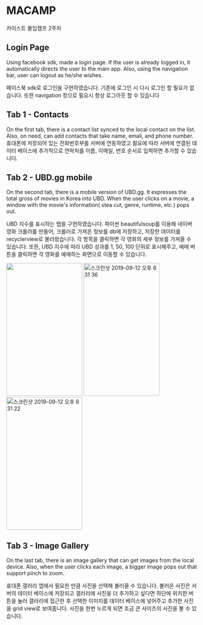 # MACAMP
카이스트 몰입캠프 2주차

## Login Page
Using facebook sdk, made a login page. If the user is already logged in, it automatically directs the user to the main app. Also, using the navigation bar, user can logout as he/she wishes.

페이스북 sdk로 로그인을 구현하였습니다. 기존에 로그인 시 다시 로그인 할 필요가 없습니다. 또한 navigation 창으로 필요시 항상 로그아웃 할 수 있습니다

## Tab 1 - Contacts

On the first tab, there is a contact list synced to the local contact on the list. Also, on need, can add contacts that take name, email, and phone number.
휴대폰에 저장되어 있는 전화번호부를 서버에 연동하였고 필요에 따라 서버에 연결된 데이터 베이스에 추가적으로 연락처를 이름, 이메일, 번호 순서로 입력하면 추가할 수 있습니다. 

## Tab 2 - UBD.gg mobile

On the second tab, there is a mobile version of UBD.gg. It expresses the total gross of movies in Korea into UBD. When the user clicks on a movie, a window with the movie's information( stea cut, genre, runtime, etc.) pops out.

UBD 지수를 표시하는 탭을 구현하였습니다. 파이썬 beautifulsoup를 이용해 네이버 영화 크롤러를 만들어, 크롤러로 가져온 정보를 db에 저장하고, 저장한 데이터를 recyclerview로 불러왔습니다. 각 항목을 클릭하면 각 영화의 세부 정보를 가져올 수 있습니다. 또한, UBD 지수에 따라 UBD 성과를 1, 50, 100 단위로 표시해주고, 예매 버튼을 클릭하면 각 영화를 예매하는 화면으로 이동할 수 있습니다.

<img width="200" img height="350" Alt text="Hello" src="https://user-images.githubusercontent.com/50355670/64773124-c47a5500-d58c-11e9-916f-f078c8c3992a.png">      <img width="200" img height="350" alt="스크린샷 2019-09-12 오후 6 31 36" src="https://user-images.githubusercontent.com/50355670/64773126-c47a5500-d58c-11e9-86a2-6c1299135ffe.png">      <img width="200" img height="350" alt="스크린샷 2019-09-12 오후 6 31 22" src="https://user-images.githubusercontent.com/50355670/64773127-c512eb80-d58c-11e9-8a6f-2477d71e2160.png">


## Tab 3 - Image Gallery

On the last tab, there is an image gallery that can get images from the local device. Also, when the user clicks each image, a bigger image pops out that support pinch to zoom.

휴대폰 갤러리 앱에서 필요한 만큼 사진을 선택해 불러올 수 있습니다. 불러온 사진은 서버의 데이터 베이스에 저장되고 갤러리에 사진을 더 추가하고 싶다면 하단에 위치한 버튼을 눌러 갤러리에 접근한 후 선택한 이미지를 데이터 베이스에 넣어주고 추가한 사진을 grid view로 보여줍니다. 사진을 한번 누르게 되면 조금 큰 사이즈의 사진을 볼 수 있습니다.
